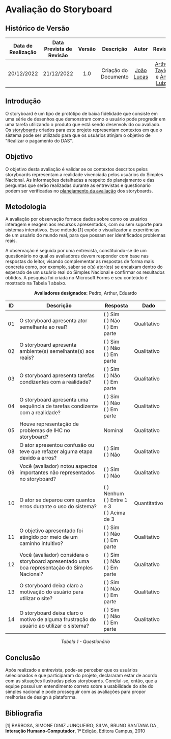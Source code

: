 # Avaliação do Storyboard

## Histórico de Versão

|Data de Realização|Data Prevista de Revisão|Versão|Descrição|Autor|Revisor|
| :----------: | :------: | :-----------: | :---------: |:---------: | :---------: |
|20/12/2022|21/12/2022|1.0|Criação do Documento|[João Lucas](https://github.com/HacKairos)|[Arthur Taylor](https://github.com/) e [Ana Luiza](https://github.com/AnHoff)|

## Introdução
O storyboard é um tipo de protótipo de baixa fidelidade que consiste em uma série de desenhos que demonstram como o usuário pode progredir em uma tarefa utilizando o produto que está sendo desenvolvido ou avaliado. Os [storyboards](PlanejamentoAvStoryboard.md) criados para este projeto representam contextos em que o sistema pode ser utilizado para que os usuários atinjam o objetivo de "Realizar o pagamento do DAS".

## Objetivo
O objetivo desta avaliação é validar se os contextos descritos pelos storyboards representam a realidade vivenciada pelos usuários do Simples Nacional. As informações detalhadas a respeito do planejamento e das perguntas que serão realizadas durante as entrevistas e questionario podem ser verificadas no [planejamento da avaliação](PlanejamentoAvStoryboard.md) dos storyboards.

## Metodologia
A avaliação por observação fornece dados sobre como os usuários interagem e reagem aos recursos apresentados, com ou sem suporte para sistemas interativos. Esse método [1] expõe o visualizador a experiências de um usuário do mundo real, para que possam ser identificados problemas reais. 

A observação é seguida por uma entrevista, constituindo-se de um questionário no qual os avaliadores devem responder com base nas respostas do leitor, visando complementar as respostas de forma mais concreta como, por exemplo, saber se o(s) ator(es) se encaixam dentro do esperado de um usuário real do Simples Nacional e confirmar os resultados obtidos. A pesquisa foi criada no Microsoft Forms e seu conteúdo é mostrado na Tabela 1 abaixo. 

<center>

**Avaliadores designados:** Pedro, Arthur, Eduardo

|ID|Descrição|Resposta|Dado|
|---|---|---|---|
|01|O storyboard apresenta ator semelhante ao real?|( ) Sim<br>( ) Não<br>( ) Em parte|Qualitativo|
|02|O storyboard apresenta ambiente(s) semelhante(s) aos reais?|( ) Sim<br>( ) Não<br>( ) Em parte|Qualitativo|
|03|O storyboard apresenta tarefas condizentes com a realidade?|( ) Sim<br>( ) Não<br>( ) Em parte|Qualitativo|
|04|O storyboard apresenta uma sequência de tarefas condizente com a realidade?|( ) Sim<br>( ) Não<br>( ) Em parte|Qualitativo|
|05|Houve representação de problemas de IHC no storyboard?|Nominal|Qualitativo|
|08|O ator apresentou confusão ou teve que refazer alguma etapa devido a erros?|( ) Sim<br>( ) Não|Qualitativo|
|09|Você (avaliador) notou aspectos importantes não representados no storyboard?|( ) Sim<br>( ) Não|Qualitativo|
|10|O ator se deparou com quantos erros durante o uso do sistema?|( ) Nenhum<br>( ) Entre 1 e 3<br>( ) Acima de 3|Quantitativo|
|11|O objetivo apresentado foi atingido por meio de um caminho intuitivo?|( ) Sim<br>( ) Não<br>( ) Em parte|Qualitativo|
|12|Você (avaliador) considera o storyboard apresentado uma boa representação do Simples Nacional?|( ) Sim<br>( ) Não<br>( ) Em parte|Qualitativo|
|13|O storyboard deixa claro a motivação do usuário para utilizar o site?|( ) Sim<br>( ) Não<br>( ) Em parte|Qualitativo|
|14|O storyboard deixa claro o motivo de alguma frustração do usuário ao utilizar o sistema?|( ) Sim<br>( ) Não<br>( ) Em parte|Qualitativo|

*Tabela 1 - Questionário*

</center>

## Conclusão
Após realizado a entrevista, pode-se perceber que os usuários selecionados e que participaram do projeto, declararam estar de acordo com as situações ilustradas pelos storyboards. Conclui-se, então, que a equipe possui um entendimento correto sobre a usabilidade do site do simples nacional e pode prosseguir com as avaliações para propor melhorias de design à plataforma.

## Bibliografia
[1] BARBOSA, SIMONE DINIZ JUNQUEIRO; SILVA, BRUNO SANTANA DA , **Interação Humano-Computador**, 1ª Edição, Editora Campus, 2010 